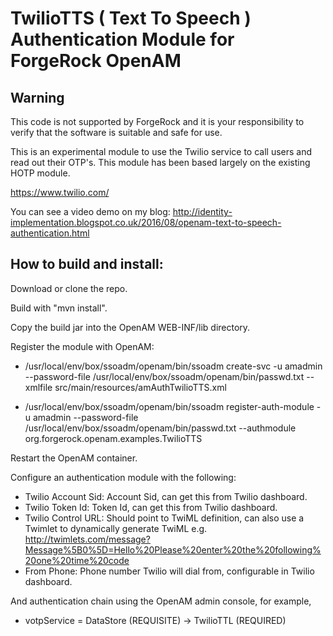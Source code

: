 # TwilioTTS ( Text To Speech ) Authentication Module for ForgeRock OpenAM

## Warning

This code is not supported by ForgeRock and it is your responsibility to verify that the software is suitable and safe for use.

This is an experimental module to use the Twilio service to call users and read out their OTP's. This module has been based largely on the existing HOTP module.

https://www.twilio.com/

You can see a video demo on my blog: http://identity-implementation.blogspot.co.uk/2016/08/openam-text-to-speech-authentication.html

## How to build and install:

Download or clone the repo.

Build with "mvn install".

Copy the build jar into the OpenAM WEB-INF/lib directory.

Register the module with OpenAM: 

- /usr/local/env/box/ssoadm/openam/bin/ssoadm create-svc -u amadmin --password-file /usr/local/env/box/ssoadm/openam/bin/passwd.txt --xmlfile src/main/resources/amAuthTwilioTTS.xml

- /usr/local/env/box/ssoadm/openam/bin/ssoadm register-auth-module -u amadmin --password-file /usr/local/env/box/ssoadm/openam/bin/passwd.txt --authmodule org.forgerock.openam.examples.TwilioTTS

Restart the OpenAM container.

Configure an authentication module with the following:

- Twilio Account Sid: Account Sid, can get this from Twilio dashboard.
- Twilio Token Id: Token Id, can get this from Twilio dashboard.
- Twilio Control URL: Should point to TwiML definition, can also use a Twimlet to dynamically generate TwiML e.g. http://twimlets.com/message?Message%5B0%5D=Hello%20Please%20enter%20the%20following%20one%20time%20code
- From Phone: Phone number Twilio will dial from, configurable in Twilio dashboard.

And authentication chain using the OpenAM admin console, for example,

- votpService = DataStore (REQUISITE) -> TwilioTTL (REQUIRED)
